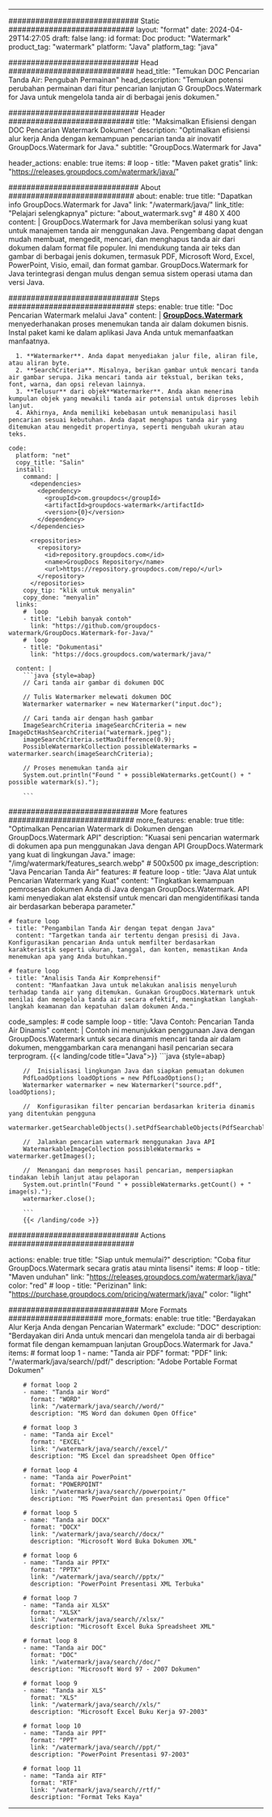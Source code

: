 
---
############################# Static ############################
layout: "format"
date:  2024-04-29T14:27:05
draft: false
lang: id
format: Doc
product: "Watermark"
product_tag: "watermark"
platform: "Java"
platform_tag: "java"

############################# Head ############################
head_title: "Temukan DOC Pencarian Tanda Air: Pengubah Permainan"
head_description: "Temukan potensi perubahan permainan dari fitur pencarian lanjutan G GroupDocs.Watermark for Java untuk mengelola tanda air di berbagai jenis dokumen."

############################# Header ############################
title: "Maksimalkan Efisiensi dengan DOC Pencarian Watermark Dokumen" 
description: "Optimalkan efisiensi alur kerja Anda dengan kemampuan pencarian tanda air inovatif GroupDocs.Watermark for Java."
subtitle: "GroupDocs.Watermark for Java" 

header_actions:
  enable: true
  items:
    #  loop
    - title: "Maven paket gratis"
      link: "https://releases.groupdocs.com/watermark/java/"
      
############################# About ############################
about:
    enable: true
    title: "Dapatkan info GroupDocs.Watermark for Java"
    link: "/watermark/java/"
    link_title: "Pelajari selengkapnya"
    picture: "about_watermark.svg" # 480 X 400
    content: |
       GroupDocs.Watermark for Java memberikan solusi yang kuat untuk manajemen tanda air menggunakan Java. Pengembang dapat dengan mudah membuat, mengedit, mencari, dan menghapus tanda air dari dokumen dalam format file populer. Ini mendukung tanda air teks dan gambar di berbagai jenis dokumen, termasuk PDF, Microsoft Word, Excel, PowerPoint, Visio, email, dan format gambar. GroupDocs.Watermark for Java terintegrasi dengan mulus dengan semua sistem operasi utama dan versi Java.

############################# Steps ############################
steps:
    enable: true
    title: "Doc Pencarian Watermark melalui Java"
    content: |
      **[GroupDocs.Watermark](https://products.groupdocs.com/watermark/java/)** menyederhanakan proses menemukan tanda air dalam dokumen bisnis. Instal paket kami ke dalam aplikasi Java Anda untuk memanfaatkan manfaatnya.
      
      1. **Watermarker**. Anda dapat menyediakan jalur file, aliran file, atau aliran byte.
      2. **SearchCriteria**. Misalnya, berikan gambar untuk mencari tanda air gambar serupa. Jika mencari tanda air tekstual, berikan teks, font, warna, dan opsi relevan lainnya.
      3. **Telusur** dari objek**Watermarker**. Anda akan menerima kumpulan objek yang mewakili tanda air potensial untuk diproses lebih lanjut.
      4. Akhirnya, Anda memiliki kebebasan untuk memanipulasi hasil pencarian sesuai kebutuhan. Anda dapat menghapus tanda air yang ditemukan atau mengedit propertinya, seperti mengubah ukuran atau teks.
   
    code:
      platform: "net"
      copy_title: "Salin"
      install:
        command: |
          <dependencies>
            <dependency>
              <groupId>com.groupdocs</groupId>
              <artifactId>groupdocs-watermark</artifactId>
              <version>{0}</version>
            </dependency>
          </dependencies>

          <repositories>
            <repository>
              <id>repository.groupdocs.com</id>
              <name>GroupDocs Repository</name>
              <url>https://repository.groupdocs.com/repo/</url>
            </repository>
          </repositories>
        copy_tip: "klik untuk menyalin"
        copy_done: "menyalin"
      links:
        #  loop
        - title: "Lebih banyak contoh"
          link: "https://github.com/groupdocs-watermark/GroupDocs.Watermark-for-Java/"
        #  loop
        - title: "Dokumentasi"
          link: "https://docs.groupdocs.com/watermark/java/"
          
      content: |
        ```java {style=abap}
        // Cari tanda air gambar di dokumen DOC

        // Tulis Watermarker melewati dokumen DOC
        Watermarker watermarker = new Watermarker("input.doc");
        
        // Cari tanda air dengan hash gambar
        ImageSearchCriteria imageSearchCriteria = new ImageDctHashSearchCriteria("watermark.jpeg");
        imageSearchCriteria.setMaxDifference(0.9);
        PossibleWatermarkCollection possibleWatermarks = watermarker.search(imageSearchCriteria);

        // Proses menemukan tanda air
        System.out.println("Found " + possibleWatermarks.getCount() + " possible watermark(s).");
        
        ```          
        
############################# More features ############################
more_features:
  enable: true
  title: "Optimalkan Pencarian Watermark di Dokumen dengan GroupDocs.Watermark API"
  description: "Kuasai seni pencarian watermark di dokumen apa pun menggunakan Java dengan API GroupDocs.Watermark yang kuat di lingkungan Java."
  image: "/img/watermark/features_search.webp" # 500x500 px
  image_description: "Java Pencarian Tanda Air"
  features:
    # feature loop
    - title: "Java Alat untuk Pencarian Watermark yang Kuat"
      content: "Tingkatkan kemampuan pemrosesan dokumen Anda di Java dengan GroupDocs.Watermark. API kami menyediakan alat ekstensif untuk mencari dan mengidentifikasi tanda air berdasarkan beberapa parameter."

    # feature loop
    - title: "Pengambilan Tanda Air dengan tepat dengan Java"
      content: "Targetkan tanda air tertentu dengan presisi di Java. Konfigurasikan pencarian Anda untuk memfilter berdasarkan karakteristik seperti ukuran, tanggal, dan konten, memastikan Anda menemukan apa yang Anda butuhkan."

    # feature loop
    - title: "Analisis Tanda Air Komprehensif"
      content: "Manfaatkan Java untuk melakukan analisis menyeluruh terhadap tanda air yang ditemukan. Gunakan GroupDocs.Watermark untuk menilai dan mengelola tanda air secara efektif, meningkatkan langkah-langkah keamanan dan kepatuhan dalam dokumen Anda."
      
  code_samples:
    # code sample loop
    - title: "Java Contoh: Pencarian Tanda Air Dinamis"
      content: |
        Contoh ini menunjukkan penggunaan Java dengan GroupDocs.Watermark untuk secara dinamis mencari tanda air dalam dokumen, menggambarkan cara menangani hasil pencarian secara terprogram.
        {{< landing/code title="Java">}}
        ```java {style=abap}
        
        //  Inisialisasi lingkungan Java dan siapkan pemuatan dokumen
        PdfLoadOptions loadOptions = new PdfLoadOptions();
        Watermarker watermarker = new Watermarker("source.pdf", loadOptions);

        //  Konfigurasikan filter pencarian berdasarkan kriteria dinamis yang ditentukan pengguna
        watermarker.getSearchableObjects().setPdfSearchableObjects(PdfSearchableObjects.AttachedImages);

        //  Jalankan pencarian watermark menggunakan Java API
        WatermarkableImageCollection possibleWatermarks = watermarker.getImages();

        //  Menangani dan memproses hasil pencarian, mempersiapkan tindakan lebih lanjut atau pelaporan
        System.out.println("Found " + possibleWatermarks.getCount() + " image(s).");
        watermarker.close();

        ```
        {{< /landing/code >}}


############################# Actions ############################

actions:
  enable: true
  title: "Siap untuk memulai?"
  description: "Coba fitur GroupDocs.Watermark secara gratis atau minta lisensi"
  items:
    #  loop
    - title: "Maven unduhan"
      link: "https://releases.groupdocs.com/watermark/java/"
      color: "red"
        #  loop
    - title: "Perizinan"
      link: "https://purchase.groupdocs.com/pricing/watermark/java/"
      color: "light"


############################# More Formats #####################
more_formats:
    enable: true
    title: "Berdayakan Alur Kerja Anda dengan Pencarian Watermark"
    exclude: "DOC"
    description: "Berdayakan diri Anda untuk mencari dan mengelola tanda air di berbagai format file dengan kemampuan lanjutan GroupDocs.Watermark for Java."
    items: 
        # format loop 1
        - name: "Tanda air PDF"
          format: "PDF"
          link: "/watermark/java/search//pdf/"
          description: "Adobe Portable Format Dokumen"

        # format loop 2
        - name: "Tanda air Word"
          format: "WORD"
          link: "/watermark/java/search//word/"
          description: "MS Word dan dokumen Open Office"
          
        # format loop 3
        - name: "Tanda air Excel"
          format: "EXCEL"
          link: "/watermark/java/search//excel/"
          description: "MS Excel dan spreadsheet Open Office"

        # format loop 4
        - name: "Tanda air PowerPoint"
          format: "POWERPOINT"
          link: "/watermark/java/search//powerpoint/"
          description: "MS PowerPoint dan presentasi Open Office"

        # format loop 5
        - name: "Tanda air DOCX"
          format: "DOCX"
          link: "/watermark/java/search//docx/"
          description: "Microsoft Word Buka Dokumen XML"
          
        # format loop 6
        - name: "Tanda air PPTX"
          format: "PPTX"
          link: "/watermark/java/search//pptx/"
          description: "PowerPoint Presentasi XML Terbuka"
          
        # format loop 7
        - name: "Tanda air XLSX"
          format: "XLSX"
          link: "/watermark/java/search//xlsx/"
          description: "Microsoft Excel Buka Spreadsheet XML"

        # format loop 8
        - name: "Tanda air DOC"
          format: "DOC"
          link: "/watermark/java/search//doc/"
          description: "Microsoft Word 97 - 2007 Dokumen"

        # format loop 9
        - name: "Tanda air XLS"
          format: "XLS"
          link: "/watermark/java/search//xls/"
          description: "Microsoft Excel Buku Kerja 97-2003"

        # format loop 10
        - name: "Tanda air PPT"
          format: "PPT"
          link: "/watermark/java/search//ppt/"
          description: "PowerPoint Presentasi 97-2003"

        # format loop 11
        - name: "Tanda air RTF"
          format: "RTF"
          link: "/watermark/java/search//rtf/"
          description: "Format Teks Kaya"

---